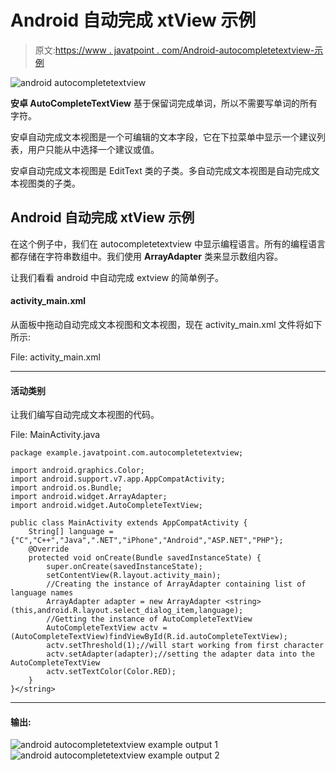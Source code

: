 # Android 自动完成 xtView 示例

> 原文:[https://www . javatpoint . com/Android-autocompletetextview-示例](https://www.javatpoint.com/android-autocompletetextview-example)

![android autocompletetextview](../Images/b4f94daa67c847ceef22dca8e4298180.png)

**安卓 AutoCompleteTextView** 基于保留词完成单词，所以不需要写单词的所有字符。

安卓自动完成文本视图是一个可编辑的文本字段，它在下拉菜单中显示一个建议列表，用户只能从中选择一个建议或值。

安卓自动完成文本视图是 EditText 类的子类。多自动完成文本视图是自动完成文本视图类的子类。

## Android 自动完成 xtView 示例

在这个例子中，我们在 autocompletetextview 中显示编程语言。所有的编程语言都存储在字符串数组中。我们使用 **ArrayAdapter** 类来显示数组内容。

让我们看看 android 中自动完成 extview 的简单例子。

#### activity_main.xml

从面板中拖动自动完成文本视图和文本视图，现在 activity_main.xml 文件将如下所示:

File: activity_main.xml

* * *

#### 活动类别

让我们编写自动完成文本视图的代码。

File: MainActivity.java

```
package example.javatpoint.com.autocompletetextview;

import android.graphics.Color;
import android.support.v7.app.AppCompatActivity;
import android.os.Bundle;
import android.widget.ArrayAdapter;
import android.widget.AutoCompleteTextView;

public class MainActivity extends AppCompatActivity {
    String[] language ={"C","C++","Java",".NET","iPhone","Android","ASP.NET","PHP"};
    @Override
    protected void onCreate(Bundle savedInstanceState) {
        super.onCreate(savedInstanceState);
        setContentView(R.layout.activity_main);
        //Creating the instance of ArrayAdapter containing list of language names
        ArrayAdapter adapter = new ArrayAdapter <string>(this,android.R.layout.select_dialog_item,language);
        //Getting the instance of AutoCompleteTextView
        AutoCompleteTextView actv =  (AutoCompleteTextView)findViewById(R.id.autoCompleteTextView);
        actv.setThreshold(1);//will start working from first character
        actv.setAdapter(adapter);//setting the adapter data into the AutoCompleteTextView
        actv.setTextColor(Color.RED);
    }
}</string> 
```

* * *

#### 输出:

![android autocompletetextview example output 1](../Images/21b71d6410583a37cf9f0f250f015310.png) ![android autocompletetextview example output 2](../Images/ea6d08624f666857d77b54afabeaf499.png)
